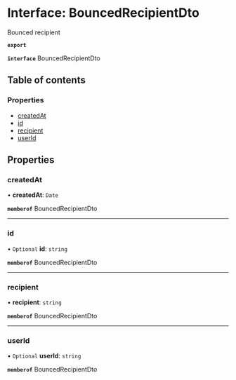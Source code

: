 # Interface: BouncedRecipientDto

Bounced recipient

**`export`**

**`interface`** BouncedRecipientDto

## Table of contents

### Properties

- [createdAt](BouncedRecipientDto.md#createdat)
- [id](BouncedRecipientDto.md#id)
- [recipient](BouncedRecipientDto.md#recipient)
- [userId](BouncedRecipientDto.md#userid)

## Properties

### <a id="createdat" name="createdat"></a> createdAt

• **createdAt**: `Date`

**`memberof`** BouncedRecipientDto

___

### <a id="id" name="id"></a> id

• `Optional` **id**: `string`

**`memberof`** BouncedRecipientDto

___

### <a id="recipient" name="recipient"></a> recipient

• **recipient**: `string`

**`memberof`** BouncedRecipientDto

___

### <a id="userid" name="userid"></a> userId

• `Optional` **userId**: `string`

**`memberof`** BouncedRecipientDto
